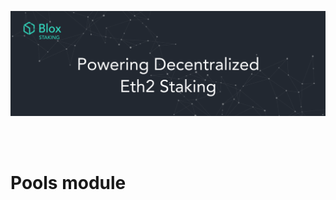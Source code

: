 [<img src="../../internal/images/bloxstaking_header_image.png" >](https://www.bloxstaking.com/)

<br>
<br>

# Pools module
